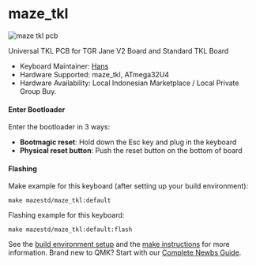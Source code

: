 # maze_tkl

![maze tkl pcb](https://i.imgur.com/vvM2AVe.png)

Universal TKL PCB for TGR Jane V2 Board and Standard TKL Board

* Keyboard Maintainer: [Hans](https://github.com/mazestd)
* Hardware Supported: maze_tkl, ATmega32U4
* Hardware Availability: Local Indonesian Marketplace / Local Private Group Buy.

#### Enter Bootloader

Enter the bootloader in 3 ways:

* **Bootmagic reset**: Hold down the Esc key and plug in the keyboard
* **Physical reset button**: Push the reset button on the bottom of board


#### Flashing

Make example for this keyboard (after setting up your build environment):

    make mazestd/maze_tkl:default

Flashing example for this keyboard:

    make mazestd/maze_tkl:default:flash

See the [build environment setup](https://docs.qmk.fm/#/getting_started_build_tools) and the [make instructions](https://docs.qmk.fm/#/getting_started_make_guide) for more information. Brand new to QMK? Start with our [Complete Newbs Guide](https://docs.qmk.fm/#/newbs).